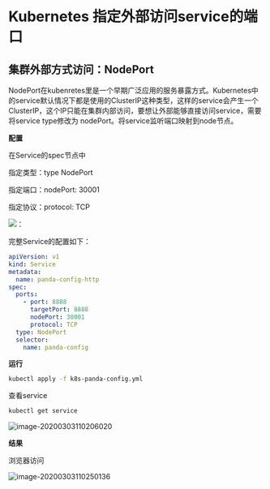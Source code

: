 # Kubernetes 指定外部访问service的端口

## 集群外部方式访问：NodePort

NodePort在kubenretes里是一个早期广泛应用的服务暴露方式。Kubernetes中的service默认情况下都是使用的ClusterIP这种类型，这样的service会产生一个ClusterIP，这个IP只能在集群内部访问，要想让外部能够直接访问service，需要将service type修改为 nodePort。将service监听端口映射到node节点。

**配置**

在Service的spec节点中

指定类型：type NodePort

指定端口：nodePort: 30001

指定协议：protocol: TCP

![：](https://alanlee-image-bed.oss-cn-shenzhen.aliyuncs.com/note_images/20200303105547-576040.png)



完整Service的配置如下：

```yml
apiVersion: v1
kind: Service
metadata:
  name: panda-config-http
spec:
  ports:
    - port: 8888
      targetPort: 8888
      nodePort: 30001
      protocol: TCP
  type: NodePort
  selector:
    name: panda-config
```



**运行**

```sh
kubectl apply -f k8s-panda-config.yml
```

查看service

```sh
kubectl get service
```

![image-20200303110206020](https://alanlee-image-bed.oss-cn-shenzhen.aliyuncs.com/note_images/20200303110206-20539.png)

**结果**

浏览器访问

![image-20200303110250136](https://alanlee-image-bed.oss-cn-shenzhen.aliyuncs.com/note_images/20200303110250-294715.png)